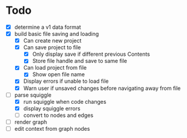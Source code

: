 # Todo

- [x] determine a v1 data format
- [x] build basic file saving and loading
  - [x] Can create new project
  - [x] Can save project to file
    - [x] Only display save if different previous Contents
    - [x] Store file handle and save to same file
  - [x] Can load project from file
    - [x] Show open file name
  - [x] Display errors if unable to load file
  - [x] Warn user if unsaved changes before navigating away from file
- [ ] parse squiggle
  - [x] run squiggle when code changes
  - [x] display squiggle errors
  - [ ] convert to nodes and edges
- [ ] render graph
- [ ] edit context from graph nodes
